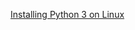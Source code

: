 <a href="https://docs.python-guide.org/starting/install3/linux/">Installing Python 3 on Linux</a> <br/>
